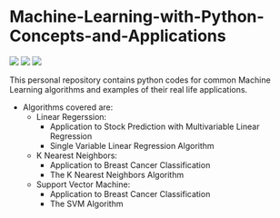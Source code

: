 # Machine-Learning-with-Python-Concepts-and-Applications
![](https://img.shields.io/badge/Author-Malek%20Kchaou-yellow.svg) ![](https://img.shields.io/github/license/MK720-dev/Machine-Learning-with-Python-Concepts-and-Applications) ![](https://img.shields.io/badge/Python-%3E%3D3.10.11-blue.svg)

This personal repository contains python codes for common Machine Learning algorithms and examples of their real life applications. 
* Algorithms covered are:
  - Linear Regerssion:
      - Application to Stock Prediction with Multivariable Linear Regression 
      - Single Variable Linear Regression Algorithm 
  - K Nearest Neighbors:
      - Application to Breast Cancer Classification 
      - The K Nearest Neighbors Algorithm 
  - Support Vector Machine:
      - Application to Breast Cancer Classification 
      - The SVM Algorithm 
      
